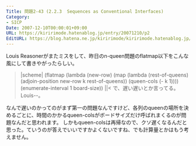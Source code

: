 ```yaml
---
Title: 問題2-43 (2.2.3  Sequences as Conventional Interfaces)
Category:
- SICP
Date: 2007-12-10T00:00:01+09:00
URL: https://kiririmode.hatenablog.jp/entry/20071210/p2
EditURL: https://blog.hatena.ne.jp/kiririmode/kiririmode.hatenablog.jp/atom/entry/8454420450078215961
---
```



Louis Reasonerがまたミスをして、昨日のn-queen問題のflatmap以下をこんな風にして書きやがったらしい。
>|scheme|
(flatmap
 (lambda (new-row)
   (map (lambda (rest-of-queens)
          (adjoin-position new-row k rest-of-queens))
        (queen-cols (- k 1))))
 (enumerate-interval 1 board-size))
||<
で、遅い遅いとか言ってる。Louis--。


なんで遅いのかってのがまず第一の問題なんですけど、各列のqueenの場所を決めるごとに、時間のかかるqueen-colsがボードサイズだけ呼ばれまくるのが問題なんだと思われます。
しかもqueen-colsは再帰なので、クソ遅くなるんだと思った。ていうのが答えでいいですかよくないですね、でも計算量とかはもう考えません。
